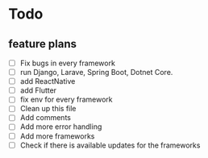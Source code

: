 # Todo

## feature plans

- [ ] Fix bugs in every framework
- [ ] run Django, Larave, Spring Boot, Dotnet Core.
- [ ] add ReactNative
- [ ] add Flutter
- [ ] fix env for every framework
- [ ] Clean up this file
- [ ] Add comments
- [ ] Add more error handling
- [ ] Add more frameworks
- [ ] Check if there is available updates for the frameworks
